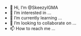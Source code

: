 - 👋 Hi, I’m @SkeezyIGMA
- 👀 I’m interested in ...
- 🌱 I’m currently learning ...
- 💞️ I’m looking to collaborate on ...
- 📫 How to reach me ...

<!---
SkeezyIGMA/SkeezyIGMA is a ✨ special ✨ repository because its `README.md` (this file) appears on your GitHub profile.
You can click the Preview link to take a look at your changes.
--->
